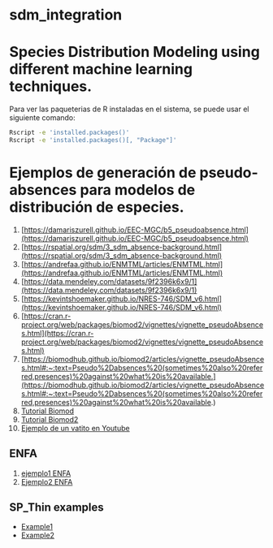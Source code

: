 # sdm_integration
# Species Distribution Modeling using different machine learning techniques.

Para ver las paqueterias de R instaladas en el sistema, se puede usar el siguiente comando:

```bash
Rscript -e 'installed.packages()'
Rscript -e 'installed.packages()[, "Package"]'
``` 

# Ejemplos de generación de pseudo-absences para modelos de distribución de especies.

1. [https://damariszurell.github.io/EEC-MGC/b5_pseudoabsence.html](https://damariszurell.github.io/EEC-MGC/b5_pseudoabsence.html)
1. [https://rspatial.org/sdm/3_sdm_absence-background.html](https://rspatial.org/sdm/3_sdm_absence-background.html)
1. [https://andrefaa.github.io/ENMTML/articles/ENMTML.html](https://andrefaa.github.io/ENMTML/articles/ENMTML.html)
1. [https://data.mendeley.com/datasets/9f2396k6x9/1](https://data.mendeley.com/datasets/9f2396k6x9/1)
1. [https://kevintshoemaker.github.io/NRES-746/SDM_v6.html](https://kevintshoemaker.github.io/NRES-746/SDM_v6.html)
1. [https://cran.r-project.org/web/packages/biomod2/vignettes/vignette_pseudoAbsences.html](https://cran.r-project.org/web/packages/biomod2/vignettes/vignette_pseudoAbsences.html)
1. [https://biomodhub.github.io/biomod2/articles/vignette_pseudoAbsences.html#:~:text=Pseudo%2Dabsences%20(sometimes%20also%20referred,presences)%20against%20what%20is%20available.](https://biomodhub.github.io/biomod2/articles/vignette_pseudoAbsences.html#:~:text=Pseudo%2Dabsences%20(sometimes%20also%20referred,presences)%20against%20what%20is%20available.)
1. [Tutorial
   Biomod](https://github.com/r-forge/biomod/blob/master/pkg/BIOMOD/inst/doc/Biomod%20Manual.pdf)
1. [Tutorial
   Biomod2](https://cran.r-project.org/web/packages/biomod2/biomod2.pdf)
1. [Ejemplo de un vatito en Youtube](https://www.youtube.com/watch?v=QrwqhJgRbnY)


## ENFA

1. [ejemplo1 ENFA](https://search.r-project.org/CRAN/refmans/adehabitatHS/html/enfa.html)
1. [Ejemplo2 ENFA](https://www.rdocumentation.org/packages/CENFA/versions/1.1.1/topics/enfa)

## SP_Thin examples

- [Example1](https://plantarum.ca/2021/10/26/r-gridsample/)
- [Example2](https://rpubs.com/confrench33/spatial-rarification-pop-structure)
